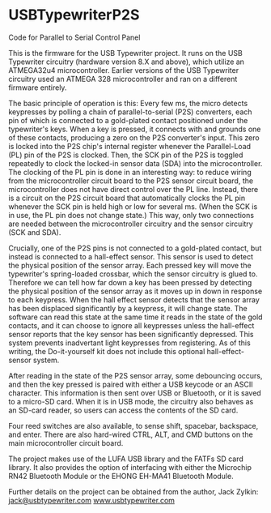 # USBTypewriterP2S
Code for Parallel to Serial Control Panel

This is the firmware for the USB Typewriter project.  It runs on the USB Typewriter circuitry (hardware version 8.X and above), which utilize an ATMEGA32u4 microcontroller. Earlier versions of the USB Typewriter circuitry used an ATMEGA 328 microcontroller and ran on a different firmware entirely.

The basic principle of operation is this:
Every few ms, the micro detects keypresses by polling a chain of parallel-to-serial (P2S) converters, each pin of which is connected to a gold-plated contact positioned under the typewriter's keys.  When a key is pressed, it connects with and grounds one of these contacts, producing a zero on the P2S converter's input. This zero is locked into the P2S chip's internal register whenever the Parallel-Load (PL) pin of the P2S is clocked. Then, the SCK pin of the P2S is toggled repeatedly to clock the locked-in sensor data (SDA) into the microcontroller.  The clocking of the PL pin is done in an interesting way: to reduce wiring from the microcontroller circuit board to the P2S sensor circuit board, the microcontroller does not have direct control over the PL line.  Instead, there is a circuit on the P2S circuit board that automatically clocks the PL pin whenever the SCK pin is held high or low for several ms.  (When the SCK is in use, the PL pin does not change state.)  This way, only two connections are needed between the microcontroller circuitry and the sensor circuitry (SCK and SDA).

Crucially, one of the P2S pins is not connected to a gold-plated contact, but instead is connected to a hall-effect sensor.  This sensor is used to detect the physical position of the sensor array.  Each pressed key will move the typewriter's spring-loaded crossbar, which the sensor circuitry is glued to. Therefore we can tell how far down a key has been pressed by detecting the physical position of the sensor array as it moves up in down in response to each keypress.  When the hall effect sensor detects that the sensor array has been displaced significantly by a keypress, it will change state.  The software can read this state at the same time it reads in the state of the gold contacts, and it can choose to ignore all keypresses unless the hall-effect sensor reports that the key sensor has been significantly depressed.  This system prevents inadvertant light keypresses from registering.  As of this writing, the Do-it-yourself kit does not include this optional hall-effect-sensor system.

After reading in the state of the P2S sensor array, some debouncing occurs, and then the key pressed is paired with either a USB keycode or an ASCII character.  This information is then sent over USB or Bluetooth, or it is saved to a micro-SD card.  When it is in USB mode, the circuitry also behaves as an SD-card reader, so users can access the contents of the SD card.

Four reed switches are also available, to sense shift, spacebar, backspace, and enter.  There are also hard-wired CTRL, ALT, and CMD buttons on the main microcontroller circuit board.


The project makes use of the LUFA USB library and the FATFs SD card library.  It also provides the option of interfacing with either the Microchip RN42 Bluetooth Module or the EHONG EH-MA41 Bluetooth Module.

Further details on the project can be obtained from the author, Jack Zylkin:
jack@usbtypewriter.com
www.usbtypewriter.com


